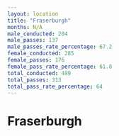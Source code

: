 ```yaml
---
layout: location
title: "Fraserburgh"
months: N/A
male_conducted: 204
male_passes: 137
male_passes_rate_percentage: 67.2
female_conducted: 285
female_passes: 176
female_pass_rate_percentage: 61.8
total_conducted: 489
total_passes: 313
total_pass_rate_percentage: 64
---
```


# Fraserburgh
